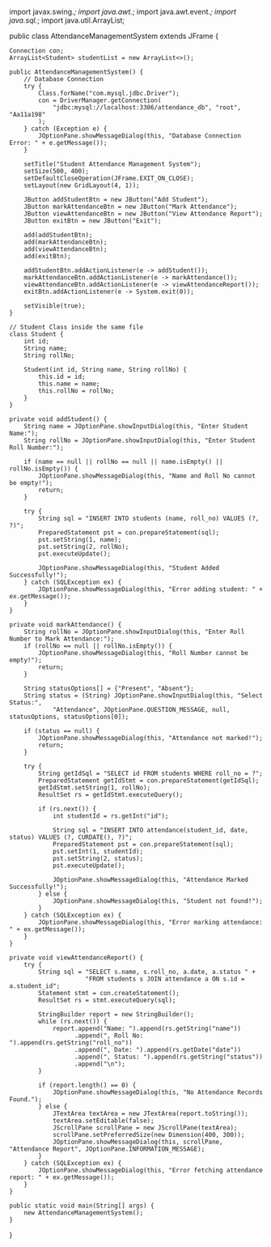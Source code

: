 import javax.swing.*;
import java.awt.*;
import java.awt.event.*;
import java.sql.*;
import java.util.ArrayList;

public class AttendanceManagementSystem extends JFrame {

    Connection con;
    ArrayList<Student> studentList = new ArrayList<>();

    public AttendanceManagementSystem() {
        // Database Connection
        try {
            Class.forName("com.mysql.jdbc.Driver");
            con = DriverManager.getConnection(
                "jdbc:mysql://localhost:3306/attendance_db", "root", "Aa11a198"
            );
        } catch (Exception e) {
            JOptionPane.showMessageDialog(this, "Database Connection Error: " + e.getMessage());
        }

        setTitle("Student Attendance Management System");
        setSize(500, 400);
        setDefaultCloseOperation(JFrame.EXIT_ON_CLOSE);
        setLayout(new GridLayout(4, 1));

        JButton addStudentBtn = new JButton("Add Student");
        JButton markAttendanceBtn = new JButton("Mark Attendance");
        JButton viewAttendanceBtn = new JButton("View Attendance Report");
        JButton exitBtn = new JButton("Exit");

        add(addStudentBtn);
        add(markAttendanceBtn);
        add(viewAttendanceBtn);
        add(exitBtn);

        addStudentBtn.addActionListener(e -> addStudent());
        markAttendanceBtn.addActionListener(e -> markAttendance());
        viewAttendanceBtn.addActionListener(e -> viewAttendanceReport());
        exitBtn.addActionListener(e -> System.exit(0));

        setVisible(true);
    }

    // Student Class inside the same file
    class Student {
        int id;
        String name;
        String rollNo;

        Student(int id, String name, String rollNo) {
            this.id = id;
            this.name = name;
            this.rollNo = rollNo;
        }
    }

    private void addStudent() {
        String name = JOptionPane.showInputDialog(this, "Enter Student Name:");
        String rollNo = JOptionPane.showInputDialog(this, "Enter Student Roll Number:");

        if (name == null || rollNo == null || name.isEmpty() || rollNo.isEmpty()) {
            JOptionPane.showMessageDialog(this, "Name and Roll No cannot be empty!");
            return;
        }

        try {
            String sql = "INSERT INTO students (name, roll_no) VALUES (?, ?)";
            PreparedStatement pst = con.prepareStatement(sql);
            pst.setString(1, name);
            pst.setString(2, rollNo);
            pst.executeUpdate();

            JOptionPane.showMessageDialog(this, "Student Added Successfully!");
        } catch (SQLException ex) {
            JOptionPane.showMessageDialog(this, "Error adding student: " + ex.getMessage());
        }
    }

    private void markAttendance() {
        String rollNo = JOptionPane.showInputDialog(this, "Enter Roll Number to Mark Attendance:");
        if (rollNo == null || rollNo.isEmpty()) {
            JOptionPane.showMessageDialog(this, "Roll Number cannot be empty!");
            return;
        }

        String statusOptions[] = {"Present", "Absent"};
        String status = (String) JOptionPane.showInputDialog(this, "Select Status:",
                "Attendance", JOptionPane.QUESTION_MESSAGE, null, statusOptions, statusOptions[0]);

        if (status == null) {
            JOptionPane.showMessageDialog(this, "Attendance not marked!");
            return;
        }

        try {
            String getIdSql = "SELECT id FROM students WHERE roll_no = ?";
            PreparedStatement getIdStmt = con.prepareStatement(getIdSql);
            getIdStmt.setString(1, rollNo);
            ResultSet rs = getIdStmt.executeQuery();

            if (rs.next()) {
                int studentId = rs.getInt("id");

                String sql = "INSERT INTO attendance(student_id, date, status) VALUES (?, CURDATE(), ?)";
                PreparedStatement pst = con.prepareStatement(sql);
                pst.setInt(1, studentId);
                pst.setString(2, status);
                pst.executeUpdate();

                JOptionPane.showMessageDialog(this, "Attendance Marked Successfully!");
            } else {
                JOptionPane.showMessageDialog(this, "Student not found!");
            }
        } catch (SQLException ex) {
            JOptionPane.showMessageDialog(this, "Error marking attendance: " + ex.getMessage());
        }
    }

    private void viewAttendanceReport() {
        try {
            String sql = "SELECT s.name, s.roll_no, a.date, a.status " +
                         "FROM students s JOIN attendance a ON s.id = a.student_id";
            Statement stmt = con.createStatement();
            ResultSet rs = stmt.executeQuery(sql);

            StringBuilder report = new StringBuilder();
            while (rs.next()) {
                report.append("Name: ").append(rs.getString("name"))
                      .append(", Roll No: ").append(rs.getString("roll_no"))
                      .append(", Date: ").append(rs.getDate("date"))
                      .append(", Status: ").append(rs.getString("status"))
                      .append("\n");
            }

            if (report.length() == 0) {
                JOptionPane.showMessageDialog(this, "No Attendance Records Found.");
            } else {
                JTextArea textArea = new JTextArea(report.toString());
                textArea.setEditable(false);
                JScrollPane scrollPane = new JScrollPane(textArea);
                scrollPane.setPreferredSize(new Dimension(400, 300));
                JOptionPane.showMessageDialog(this, scrollPane, "Attendance Report", JOptionPane.INFORMATION_MESSAGE);
            }
        } catch (SQLException ex) {
            JOptionPane.showMessageDialog(this, "Error fetching attendance report: " + ex.getMessage());
        }
    }

    public static void main(String[] args) {
        new AttendanceManagementSystem();
    }
}

